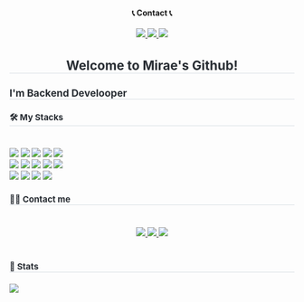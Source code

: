 
<h4 align="center"> 📞 Contact 📞 </h4>
<div align="center"; style="font-weight: 700; font-size: 15px; color: #282d33;">
<a align="center"; href=https://www.instagram.com/miraexhoi> <img src="https://img.shields.io/badge/Instagram-E4405F?style=flat-square&logo=Instagram&logoColor=white&link=https://www.instagram.com/miraexhoi"> </a>
<a align="center"; href=https://url.kr/gv86ch> <img src="https://img.shields.io/badge/Portfolio-000000?style=flat-square&logo=Notion&logoColor=white&link=https://url.kr/gv86ch"> </a>
<a align="center"; href=mailto:miraexhoi@gmail.com> <img src="https://img.shields.io/badge/Gmail-EA4335?style=flat-square&logo=Gmail&logoColor=white&link=mailto:miraexhoi@gmail.com"> </a>

<div style="text-align: left;">
    <h2 align="center"; style="border-bottom: 1px solid #d8dee4; color: #282d33;">  Welcome to Mirae's Github! </h2>  
    <h3 style="border-bottom: 1px solid #d8dee4; color: #282d33;"> I'm Backend Develooper </h3>  
    <div style="font-weight: 700; font-size: 15px; text-align: left; color: #282d33;">  </div> 
    </div>
    <div style="text-align: left;">
    <h4 style="border-bottom: 1px solid #d8dee4; color: #282d33;"> 🛠️ My Stacks </h4> <br> 
    <div style="margin: ; text-align: left;" "text-align: left;"> <img src="https://img.shields.io/badge/C-A8B9CC?style=for-the-badge&logo=C&logoColor=white">
          <img src="https://img.shields.io/badge/Docker-2496ED?style=for-the-badge&logo=Docker&logoColor=white">
          <img src="https://img.shields.io/badge/Express-000000?style=for-the-badge&logo=Express&logoColor=white">
          <img src="https://img.shields.io/badge/Git-F05032?style=for-the-badge&logo=Git&logoColor=white">
          <img src="https://img.shields.io/badge/HTML5-E34F26?style=for-the-badge&logo=HTML5&logoColor=white">
          <br/><img src="https://img.shields.io/badge/Java-007396?style=for-the-badge&logo=Java&logoColor=white">
          <img src="https://img.shields.io/badge/Javascript-F7DF1E?style=for-the-badge&logo=Javascript&logoColor=white">
          <img src="https://img.shields.io/badge/Linux-FCC624?style=for-the-badge&logo=Linux&logoColor=white">
          <img src="https://img.shields.io/badge/MySQL-4479A1?style=for-the-badge&logo=MySQL&logoColor=white">
          <img src="https://img.shields.io/badge/Node.js-339933?style=for-the-badge&logo=Node.js&logoColor=white">
          <br/><img src="https://img.shields.io/badge/Python-3776AB?style=for-the-badge&logo=Python&logoColor=white">
          <img src="https://img.shields.io/badge/React-61DAFB?style=for-the-badge&logo=React&logoColor=white">
          <img src="https://img.shields.io/badge/Spring-6DB33F?style=for-the-badge&logo=Spring&logoColor=white">
          <img src="https://img.shields.io/badge/Spring Boot-6DB33F?style=for-the-badge&logo=Spring Boot&logoColor=white">
          </div>
    </div>
    <div style="text-align: left;">
    <h4 style="border-bottom: 1px solid #d8dee4; color: #282d33;"> 🧑‍💻 Contact me </h4> <br> 
    <div align="center"; style="font-weight: 700; font-size: 15px; color: #282d33;">
    <a align="center"; href=https://www.instagram.com/miraexhoi> 
        <img src="https://img.shields.io/badge/Instagram-E4405F?style=flat-square&logo=Instagram&logoColor=white&link=https://www.instagram.com/miraexhoi"> 
    </a>
    <a align="center"; href=https://url.kr/gv86ch> <img src="https://img.shields.io/badge/Portfolio-000000?style=flat-square&logo=Notion&logoColor=white&link=https://url.kr/gv86ch"> </a>
    <a align="center"; href=mailto:miraexhoi@gmail.com> 
        <img src="https://img.shields.io/badge/Gmail-EA4335?style=flat-square&logo=Gmail&logoColor=white&link=mailto:miraexhoi@gmail.com"> 
    </a>
    </div>  <br> 
    <div style="text-align: left;">  </div> 
    </div>
    <div style="text-align: left;"> 
    <h4 style="border-bottom: 1px solid #d8dee4; color: #282d33;"> 🏅 Stats </h4> 
      <div style="text-align: left;">  <img src="https://github-readme-stats.vercel.app/api/top-langs/?username=miraexhoi&layout=compact&bg_color=180,000000,&title_color=000000&text_color=000000"
          /> </div> 
    </div>
    

